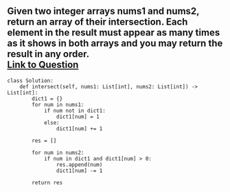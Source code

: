 Given two integer arrays nums1 and nums2, return an array of their intersection. Each element in the result must appear as many times as it shows in both arrays and you may return the result in any order.  
[Link to Question](https://leetcode.com/problems/intersection-of-two-arrays-ii/)  
------------------------------------------------------------------------------------

```
class Solution:
    def intersect(self, nums1: List[int], nums2: List[int]) -> List[int]:
        dict1 = {}
        for num in nums1:
            if num not in dict1:
                dict1[num] = 1
            else:
                dict1[num] += 1
        
        res = []
        
        for num in nums2:
            if num in dict1 and dict1[num] > 0:
                res.append(num)
                dict1[num] -= 1
        
        return res
```
